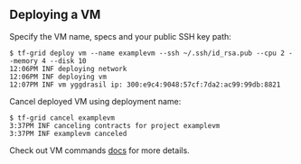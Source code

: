 ## Deploying a VM

Specify the VM name, specs and your public SSH key path:

```console
$ tf-grid deploy vm --name examplevm --ssh ~/.ssh/id_rsa.pub --cpu 2 --memory 4 --disk 10
12:06PM INF deploying network
12:06PM INF deploying vm
12:07PM INF vm yggdrasil ip: 300:e9c4:9048:57cf:7da2:ac99:99db:8821
```

Cancel deployed VM using deployment name:

```console
$ tf-grid cancel examplevm
3:37PM INF canceling contracts for project examplevm
3:37PM INF examplevm canceled
```

Check out VM commands [docs](https://github.com/threefoldtech/tf-grid-cli/blob/development/docs/vm.md) for more details.
